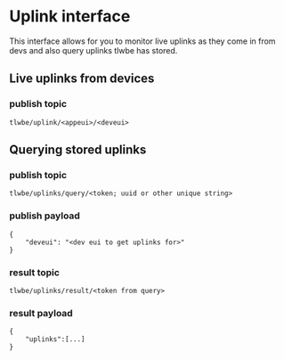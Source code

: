 # Uplink interface

This interface allows for you to monitor live uplinks as they
come in from devs and also query uplinks tlwbe has stored.

## Live uplinks from devices

### publish topic

```tlwbe/uplink/<appeui>/<deveui>```

## Querying stored uplinks

### publish topic

```tlwbe/uplinks/query/<token; uuid or other unique string>```

### publish payload

```
{
	"deveui": "<dev eui to get uplinks for>"
}
```

### result topic

```tlwbe/uplinks/result/<token from query>```

### result payload

```
{
	"uplinks":[...]
}
```
